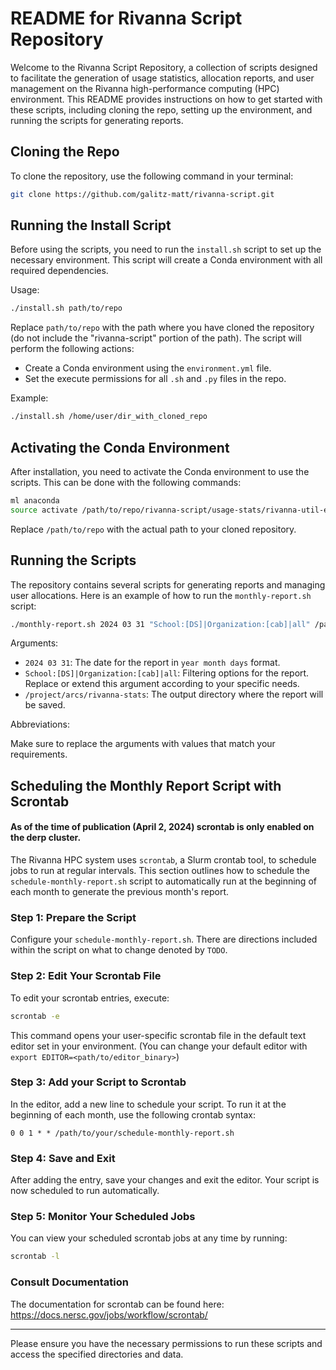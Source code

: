 # README for Rivanna Script Repository

Welcome to the Rivanna Script Repository, a collection of scripts designed to facilitate the generation of usage statistics, allocation reports, and user management on the Rivanna high-performance computing (HPC) environment. This README provides instructions on how to get started with these scripts, including cloning the repo, setting up the environment, and running the scripts for generating reports.

## Cloning the Repo

To clone the repository, use the following command in your terminal:

```bash
git clone https://github.com/galitz-matt/rivanna-script.git
```

## Running the Install Script

Before using the scripts, you need to run the `install.sh` script to set up the necessary environment. This script will create a Conda environment with all required dependencies.

Usage:

```bash
./install.sh path/to/repo
```

Replace `path/to/repo` with the path where you have cloned the repository (do not include the "rivanna-script" portion of the path). The script will perform the following actions:

- Create a Conda environment using the `environment.yml` file.
- Set the execute permissions for all `.sh` and `.py` files in the repo.

Example:

```bash
./install.sh /home/user/dir_with_cloned_repo
```

## Activating the Conda Environment

After installation, you need to activate the Conda environment to use the scripts. This can be done with the following commands:

```bash
ml anaconda
source activate /path/to/repo/rivanna-script/usage-stats/rivanna-util-env
```

Replace `/path/to/repo` with the actual path to your cloned repository.

## Running the Scripts

The repository contains several scripts for generating reports and managing user allocations. Here is an example of how to run the `monthly-report.sh` script:

```bash
./monthly-report.sh 2024 03 31 "School:[DS]|Organization:[cab]|all" /path/to/output/dir
```

Arguments:
- `2024 03 31`: The date for the report in `year month days` format.
- `School:[DS]|Organization:[cab]|all`: Filtering options for the report. Replace or extend this argument according to your specific needs.
- `/project/arcs/rivanna-stats`: The output directory where the report will be saved.

Abbreviations:


Make sure to replace the arguments with values that match your requirements.

## Scheduling the Monthly Report Script with Scrontab
#### As of the time of publication (April 2, 2024) scrontab is only enabled on the derp cluster.
The Rivanna HPC system uses `scrontab`, a Slurm crontab tool, to schedule jobs to run at regular intervals. This section outlines how to schedule the `schedule-monthly-report.sh` script to automatically run at the beginning of each month to generate the previous month's report.

### Step 1: Prepare the Script
Configure your `schedule-monthly-report.sh`. There are directions included within the script on what to change denoted by `TODO`.

### Step 2: Edit Your Scrontab File
To edit your scrontab entries, execute:
```bash
scrontab -e
```
This command opens your user-specific scrontab file in the default text editor set in your environment. (You can change your default editor with `export EDITOR=<path/to/editor_binary>`)

### Step 3: Add your Script to Scrontab
In the editor, add a new line to schedule your script. To run it at the beginning of each month, use the following crontab syntax:
```
0 0 1 * * /path/to/your/schedule-monthly-report.sh
```

### Step 4: Save and Exit
After adding the entry, save your changes and exit the editor. Your script is now scheduled to run automatically.

### Step 5: Monitor Your Scheduled Jobs
You can view your scheduled scrontab jobs at any time by running:
```bash
scrontab -l
```

### Consult Documentation
The documentation for scrontab can be found here: https://docs.nersc.gov/jobs/workflow/scrontab/

---

Please ensure you have the necessary permissions to run these scripts and access the specified directories and data.
